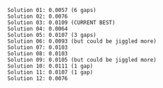 
    Solution 01: 0.0057 (6 gaps)
    Solution 02: 0.0076
    Solution 03: 0.0109 (CURRENT BEST)
    Solution 04: 0.0064
    Solution 05: 0.0107 (3 gaps)
    Solution 06: 0.0093 (but could be jiggled more)
    Solution 07: 0.0103
    Solution 08: 0.0103
    Solution 09: 0.0105 (but could be jiggled more)
    Solution 10: 0.0111 (1 gap)
    Solution 11: 0.0107 (1 gap)
    Solution 12: 0.0076
